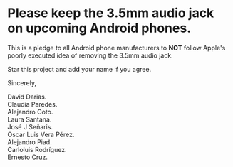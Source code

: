 # Please keep the 3.5mm audio jack on upcoming Android phones.

This is a pledge to all Android phone manufacturers to **NOT** follow Apple's poorly executed idea of removing the 3.5mm audio jack.

Star this project and add your name if you agree.

Sincerely,

David Darias.</br>
Claudia Paredes.</br>
Alejandro Coto.</br>
Laura Santana.</br>
José J Señaris.</br>
Oscar Luis Vera Pérez.</br>
Alejandro Piad.<br/>
Carloluis Rodríguez.<br/>
Ernesto Cruz.<br/>
